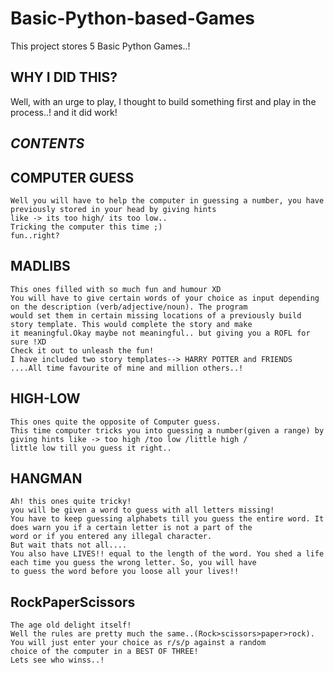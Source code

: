 # Basic-Python-based-Games
This project stores 5 Basic Python Games..!

## WHY I DID THIS?

Well, with an urge to play, I thought to build something first and play in the process..! and it did work!

## *CONTENTS*
 ## COMPUTER GUESS
 
    Well you will have to help the computer in guessing a number, you have previously stored in your head by giving hints
    like -> its too high/ its too low..
    Tricking the computer this time ;)
    fun..right?
    
 ## MADLIBS
 
    This ones filled with so much fun and humour XD
    You will have to give certain words of your choice as input depending on the description (verb/adjective/noun). The program
    would set them in certain missing locations of a previously build story template. This would complete the story and make 
    it meaningful.Okay maybe not meaningful.. but giving you a ROFL for sure !XD
    Check it out to unleash the fun!
    I have included two story templates--> HARRY POTTER and FRIENDS ....All time favourite of mine and million others..!
   
 ## HIGH-LOW
 
    This ones quite the opposite of Computer guess.
    This time computer tricks you into guessing a number(given a range) by giving hints like -> too high /too low /little high /
    little low till you guess it right..
   
 ## HANGMAN
 
    Ah! this ones quite tricky!
    you will be given a word to guess with all letters missing!
    You have to keep guessing alphabets till you guess the entire word. It does warn you if a certain letter is not a part of the
    word or if you entered any illegal character.
    But wait thats not all....
    You also have LIVES!! equal to the length of the word. You shed a life each time you guess the wrong letter. So, you will have 
    to guess the word before you loose all your lives!!
    
 ## RockPaperScissors
 
    The age old delight itself!
    Well the rules are pretty much the same..(Rock>scissors>paper>rock). You will just enter your choice as r/s/p against a random 
    choice of the computer in a BEST OF THREE!
    Lets see who winss..!
    
    
    
